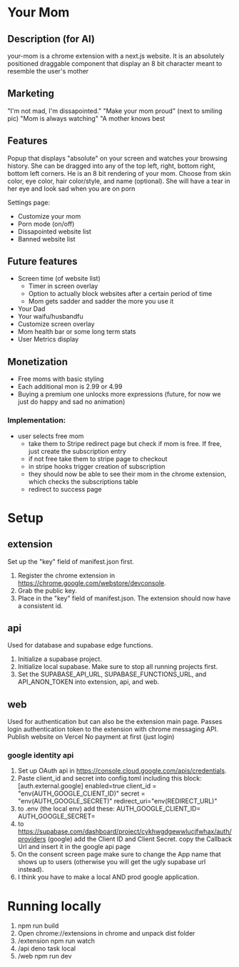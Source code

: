 # Your Mom

## Description (for AI)

your-mom is a chrome extension with a next.js website. It is an absolutely positioned draggable component that display an 8 bit character meant to resemble the user's mother

## Marketing

"I'm not mad, I'm dissapointed."
"Make your mom proud" (next to smiling pic)
"Mom is always watching"
"A mother knows best

## Features

Popup that displays "absolute" on your screen and watches your browsing history. She can be dragged into any of the top left, right, bottom right, bottom left corners. He is an 8 bit rendering of your mom. Choose from skin color, eye color, hair color/style, and name (optional). She will have a tear in her eye and look sad when you are on porn

Settings page:

- Customize your mom
- Porn mode (on/off)
- Dissapointed website list
- Banned website list

## Future features

- Screen time (of website list)
  - Timer in screen overlay
  - Option to actually block websites after a certain period of time
  - Mom gets sadder and sadder the more you use it
- Your Dad
- Your waifu/husbandfu
- Customize screen overlay
- Mom health bar or some long term stats
- User Metrics display

## Monetization

- Free moms with basic styling
- Each additional mon is 2.99 or 4.99
- Buying a premium one unlocks more expressions (future, for now we just do happy and sad no animation)

### Implementation:

- user selects free mom
  - take them to Stripe redirect page but check if mom is free. If free, just create the subscription entry
  - if not free take them to stripe page to checkout
  - in stripe hooks trigger creation of subscription
  - they should now be able to see their mom in the chrome extension, which checks the subscriptions table
  - redirect to success page

# Setup

## extension

Set up the "key" field of manifest.json first.

1. Register the chrome extension in https://chrome.google.com/webstore/devconsole.
2. Grab the public key.
3. Place in the "key" field of manifest.json.
   The extension should now have a consistent id.

## api

Used for database and supabase edge functions.

1. Initialize a supabase project.
2. Initialize local supabase. Make sure to stop all running projects first.
3. Set the SUPABASE_API_URL, SUPABASE_FUNCTIONS_URL, and API_ANON_TOKEN into extension, api, and web.

## web

Used for authentication but can also be the extension main page. Passes login authentication token to the extension with chrome messaging API.
Publish website on Vercel
No payment at first (just login)

### google identity api

1. Set up OAuth api in https://console.cloud.google.com/apis/credentials.
2. Paste client_id and secret into config.toml including this block:
   [auth.external.google]
   enabled=true
   client_id = "env(AUTH_GOOGLE_CLIENT_ID)"
   secret = "env(AUTH_GOOGLE_SECRET)"
   redirect_uri="env(REDIRECT_URL)"
3. to .env (the local env) add these:
   AUTH_GOOGLE_CLIENT_ID=
   AUTH_GOOGLE_SECRET=
4. to https://supabase.com/dashboard/project/cykhwgdgewwlucjfwhax/auth/providers (google) add the Client ID and Client Secret.
   copy the Callback Url and insert it in the google api page
5. On the consent screen page make sure to change the App name that shows up to users (otherwise you will get the ugly supabase url instead).
6. I think you have to make a local AND prod google application.

# Running locally

1. npm run build
2. Open chrome://extensions in chrome and unpack dist folder
3. /extension npm run watch
4. /api deno task local
5. /web npm run dev
